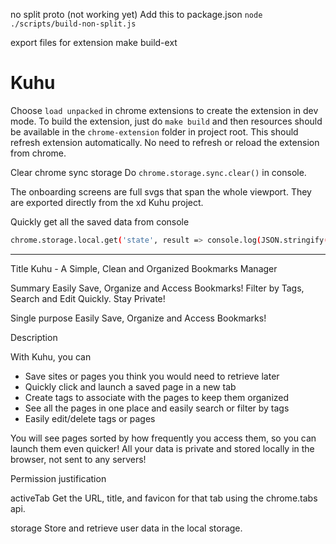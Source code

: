 

no split proto (not working yet)
Add this to package.json
`node ./scripts/build-non-split.js`



export files for extension
make build-ext

# Kuhu   


Choose `load unpacked` in chrome extensions to create the extension in dev mode.
To build the extension, just do `make build` and then resources should be available in the  `chrome-extension` folder in project root.
This should refresh extension automatically. No need to refresh or reload the extension from chrome.


Clear chrome sync storage
Do `chrome.storage.sync.clear()` in console.



The onboarding screens are full svgs that span the whole viewport. They are exported directly from the xd Kuhu project.



Quickly get all the saved data from console
```bash
chrome.storage.local.get('state', result => console.log(JSON.stringify(result)))
```


----

Title
Kuhu - A Simple, Clean and Organized Bookmarks Manager

Summary
Easily Save, Organize and Access Bookmarks! Filter by Tags, Search and Edit Quickly. Stay Private!


Single purpose
Easily Save, Organize and Access Bookmarks!


Description

With Kuhu, you can
- Save sites or pages you think you would need to retrieve later
- Quickly click and launch a saved page in a new tab
- Create tags to associate with the pages to keep them organized
- See all the pages in one place and easily search or filter by tags
- Easily edit/delete tags or pages

You will see pages sorted by how frequently you access them, so you can launch them even quicker!
All your data is private and stored locally in the browser, not sent to any servers!


Permission justification 

activeTab
Get the URL, title, and favicon for that tab using the chrome.tabs api.

storage
Store and retrieve user data in the local storage.